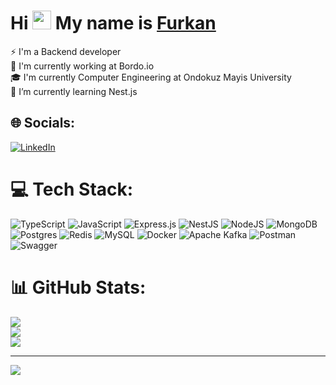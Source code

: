 Hi <a href="https://www.linkedin.com/in/furkanogutcu/"><img src="https://media.giphy.com/media/hvRJCLFzcasrR4ia7z/giphy.gif" width="30"></a> My name is [Furkan](https://www.linkedin.com/in/furkanogutcu/)
=======================

⚡ I'm a Backend developer<br>🔭 I'm currently working at Bordo.io<br>🎓 I'm currently Computer Engineering at Ondokuz Mayis University<br>🌱 I’m currently learning Nest.js

## 🌐 Socials:
[![LinkedIn](https://img.shields.io/badge/LinkedIn-%230077B5.svg?logo=linkedin&logoColor=white)](https://linkedin.com/in/furkanogutcu) 

# 💻 Tech Stack:
![TypeScript](https://img.shields.io/badge/typescript-%23007ACC.svg?style=for-the-badge&logo=typescript&logoColor=white) ![JavaScript](https://img.shields.io/badge/javascript-%23323330.svg?style=for-the-badge&logo=javascript&logoColor=%23F7DF1E) ![Express.js](https://img.shields.io/badge/express.js-%23404d59.svg?style=for-the-badge&logo=express&logoColor=%2361DAFB) ![NestJS](https://img.shields.io/badge/nestjs-%23E0234E.svg?style=for-the-badge&logo=nestjs&logoColor=white) ![NodeJS](https://img.shields.io/badge/node.js-6DA55F?style=for-the-badge&logo=node.js&logoColor=white) ![MongoDB](https://img.shields.io/badge/MongoDB-%234ea94b.svg?style=for-the-badge&logo=mongodb&logoColor=white) ![Postgres](https://img.shields.io/badge/postgres-%23316192.svg?style=for-the-badge&logo=postgresql&logoColor=white) ![Redis](https://img.shields.io/badge/redis-%23DD0031.svg?style=for-the-badge&logo=redis&logoColor=white) ![MySQL](https://img.shields.io/badge/mysql-%2300f.svg?style=for-the-badge&logo=mysql&logoColor=white) ![Docker](https://img.shields.io/badge/docker-%230db7ed.svg?style=for-the-badge&logo=docker&logoColor=white) ![Apache Kafka](https://img.shields.io/badge/Apache%20Kafka-000?style=for-the-badge&logo=apachekafka) ![Postman](https://img.shields.io/badge/Postman-FF6C37?style=for-the-badge&logo=postman&logoColor=white) ![Swagger](https://img.shields.io/badge/-Swagger-%23Clojure?style=for-the-badge&logo=swagger&logoColor=white)
# 📊 GitHub Stats:
![](https://github-readme-stats.vercel.app/api?username=furkanogutcu&theme=nightowl&hide_border=false&include_all_commits=true&count_private=true)<br/>
![](https://github-readme-streak-stats.herokuapp.com/?user=furkanogutcu&theme=nightowl&hide_border=false)<br/>
![](https://github-readme-stats.vercel.app/api/top-langs/?username=furkanogutcu&theme=nightowl&hide_border=false&include_all_commits=true&count_private=true&layout=compact)

---
[![](https://visitcount.itsvg.in/api?id=furkanogutcu&icon=0&color=11)](https://visitcount.itsvg.in)

<!-- Proudly created with GPRM ( https://gprm.itsvg.in ) -->
